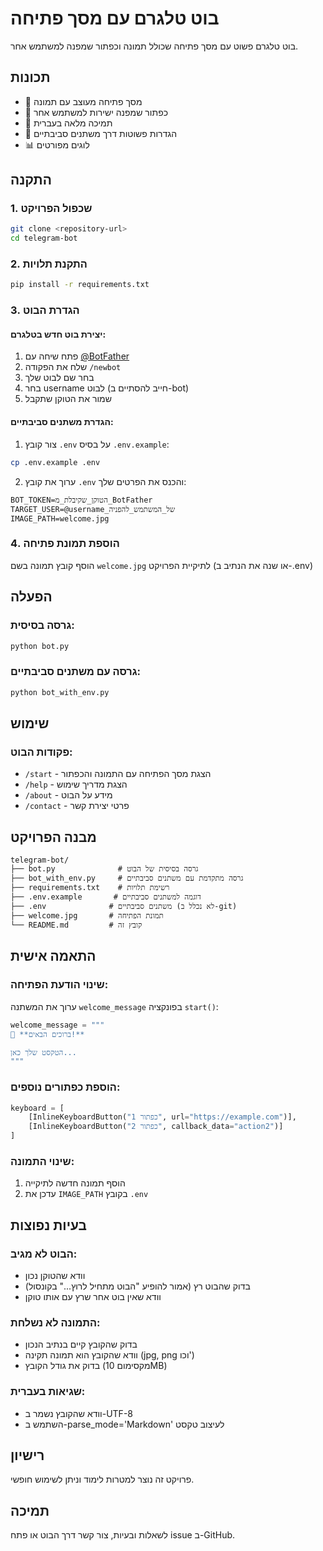 # בוט טלגרם עם מסך פתיחה

בוט טלגרם פשוט עם מסך פתיחה שכולל תמונה וכפתור שמפנה למשתמש אחר.

## תכונות

- 🎨 מסך פתיחה מעוצב עם תמונה
- 🔘 כפתור שמפנה ישירות למשתמש אחר
- 📝 תמיכה מלאה בעברית
- 🔧 הגדרות פשוטות דרך משתנים סביבתיים
- 📊 לוגים מפורטים

## התקנה

### 1. שכפול הפרויקט
```bash
git clone <repository-url>
cd telegram-bot
```

### 2. התקנת תלויות
```bash
pip install -r requirements.txt
```

### 3. הגדרת הבוט

#### יצירת בוט חדש בטלגרם:
1. פתח שיחה עם [@BotFather](https://t.me/botfather)
2. שלח את הפקודה `/newbot`
3. בחר שם לבוט שלך
4. בחר username לבוט (חייב להסתיים ב-bot)
5. שמור את הטוקן שתקבל

#### הגדרת משתנים סביבתיים:
1. צור קובץ `.env` על בסיס `.env.example`:
```bash
cp .env.example .env
```

2. ערוך את קובץ `.env` והכנס את הפרטים שלך:
```env
BOT_TOKEN=הטוקן_שקיבלת_מ_BotFather
TARGET_USER=@username_של_המשתמש_להפניה
IMAGE_PATH=welcome.jpg
```

### 4. הוספת תמונת פתיחה
הוסף קובץ תמונה בשם `welcome.jpg` לתיקיית הפרויקט (או שנה את הנתיב ב-.env)

## הפעלה

### גרסה בסיסית:
```bash
python bot.py
```

### גרסה עם משתנים סביבתיים:
```bash
python bot_with_env.py
```

## שימוש

### פקודות הבוט:
- `/start` - הצגת מסך הפתיחה עם התמונה והכפתור
- `/help` - הצגת מדריך שימוש
- `/about` - מידע על הבוט
- `/contact` - פרטי יצירת קשר

## מבנה הפרויקט

```
telegram-bot/
├── bot.py              # גרסה בסיסית של הבוט
├── bot_with_env.py     # גרסה מתקדמת עם משתנים סביבתיים
├── requirements.txt    # רשימת תלויות
├── .env.example       # דוגמה למשתנים סביבתיים
├── .env              # משתנים סביבתיים (לא נכלל ב-git)
├── welcome.jpg       # תמונת הפתיחה
└── README.md         # קובץ זה
```

## התאמה אישית

### שינוי הודעת הפתיחה:
ערוך את המשתנה `welcome_message` בפונקציה `start()`:
```python
welcome_message = """
🎉 **ברוכים הבאים!**

הטקסט שלך כאן...
"""
```

### הוספת כפתורים נוספים:
```python
keyboard = [
    [InlineKeyboardButton("כפתור 1", url="https://example.com")],
    [InlineKeyboardButton("כפתור 2", callback_data="action2")]
]
```

### שינוי התמונה:
1. הוסף תמונה חדשה לתיקייה
2. עדכן את `IMAGE_PATH` בקובץ `.env`

## בעיות נפוצות

### הבוט לא מגיב:
- וודא שהטוקן נכון
- בדוק שהבוט רץ (אמור להופיע "הבוט מתחיל לרוץ..." בקונסול)
- וודא שאין בוט אחר שרץ עם אותו טוקן

### התמונה לא נשלחת:
- בדוק שהקובץ קיים בנתיב הנכון
- וודא שהקובץ הוא תמונה תקינה (jpg, png וכו')
- בדוק את גודל הקובץ (מקסימום 10MB)

### שגיאות בעברית:
- וודא שהקובץ נשמר ב-UTF-8
- השתמש ב-parse_mode='Markdown' לעיצוב טקסט

## רישיון

פרויקט זה נוצר למטרות לימוד וניתן לשימוש חופשי.

## תמיכה

לשאלות ובעיות, צור קשר דרך הבוט או פתח issue ב-GitHub.